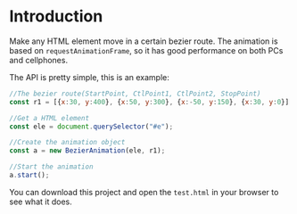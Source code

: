 # Introduction

Make any HTML element move in a certain bezier route. The animation is based on `requestAnimationFrame`, so it has good performance on both PCs and cellphones.


The API is pretty simple, this is an example:
```js
//The bezier route(StartPoint, CtlPoint1, CtlPoint2, StopPoint)
const r1 = [{x:30, y:400}, {x:50, y:300}, {x:-50, y:150}, {x:30, y:0}];

//Get a HTML element
const ele = document.querySelector("#e");

//Create the animation object
const a = new BezierAnimation(ele, r1);

//Start the animation
a.start();
```

You can download this project and open the `test.html` in your browser to see what it does.

